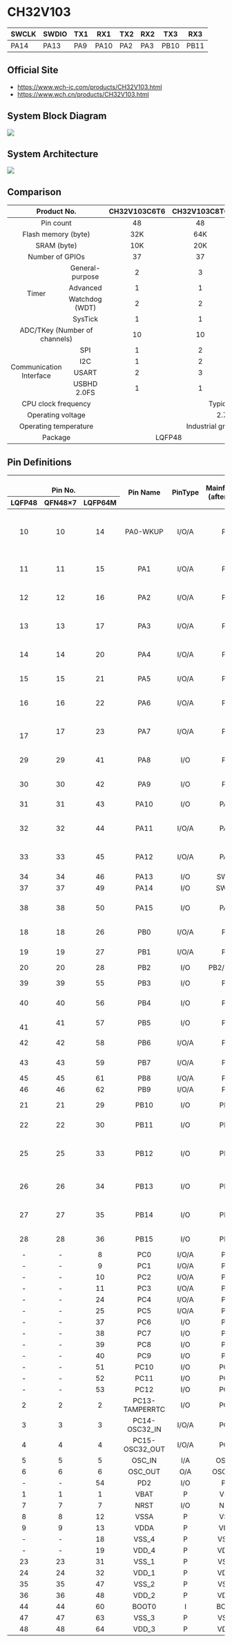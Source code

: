 # CH32V103

| SWCLK | SWDIO | TX1 | RX1  | TX2 | RX2 | TX3  | RX3  |
|-------|-------|-----|------|-----|-----|------|------|
| PA14  | PA13  | PA9 | PA10 | PA2 | PA3 | PB10 | PB11 |

## Official Site

- https://www.wch-ic.com/products/CH32V103.html
- https://www.wch.cn/products/CH32V103.html


## System Block Diagram
<img src="image/system.png" />


## System Architecture
<img src="image/architecture.png" />

## Comparison
<table>
    <thead>
        <tr>
            <th colspan="2">Product No.</th>
            <th>CH32V103C6T6</th>
            <th>CH32V103C8T6</th>
            <th>CH32V103C8U6</th>
            <th>CH32V103R8T6</th>
        </tr>
    </thead>
    <tbody align="center">
        <tr>
            <td colspan="2">Pin count</td>
            <td>48</td>
            <td>48</td>
            <td>48</td>
            <td>64</td>
        </tr>
        <tr>
            <td colspan="2">Flash memory (byte)</td>
            <td>32K</td>
            <td>64K</td>
            <td>64K</td>
            <td>64K</td>
        </tr>
        <tr>
            <td colspan="2">SRAM (byte)</td>
            <td>10K</td>
            <td>20K</td>
            <td>20K</td>
            <td>20K</td>
        </tr>
        <tr>
            <td colspan="2">Number of GPIOs</td>
            <td>37</td>
            <td>37</td>
            <td>37</td>
            <td>51</td>
        </tr>
        <tr>
            <td rowspan="4">Timer</td>
            <td>General-purpose</td>
            <td>2</td>
            <td>3</td>
            <td>3</td>
            <td>3</td>
        </tr>
        <tr>
            <td>Advanced</td>
            <td>1</td>
            <td>1</td>
            <td>1</td>
            <td>1</td>
        </tr>
        <tr>
            <td>Watchdog (WDT)</td>
            <td>2</td>
            <td>2</td>
            <td>2</td>
            <td>2</td>
        </tr>
        <tr>
            <td>SysTick</td>
            <td>1</td>
            <td>1</td>
            <td>1</td>
            <td>1</td>
        </tr>
        <tr>
            <td colspan="2">ADC/TKey (Number of channels)</td>
            <td>10</td>
            <td>10</td>
            <td>10</td>
            <td>16</td>
        </tr>
        <tr>
            <td rowspan="4">Communication Interface</td>
            <td>SPI</td>
            <td>1</td>
            <td>2</td>
            <td>2</td>
            <td>2</td>
        </tr>
        <tr>
            <td>I2C</td>
            <td>1</td>
            <td>2</td>
            <td>2</td>
            <td>2</td>
        </tr>
        <tr>
            <td>USART</td>
            <td>2</td>
            <td>3</td>
            <td>3</td>
            <td>3</td>
        </tr>
        <tr>
            <td>USBHD 2.0FS</td>
            <td>1</td>
            <td>1</td>
            <td>1</td>
            <td>1</td>
        </tr>
        <tr>
            <td colspan="2">CPU clock frequency</td>
            <td colspan="4">Typical: 72MHz</td>
        </tr>
        <tr>
            <td colspan="2">Operating voltage</td>
            <td colspan="4">2.7V~5.5V</td>
        </tr>
        <tr>
            <td colspan="2">Operating temperature</td>
            <td colspan="4">Industrial grade -40℃~85℃</td>
        </tr>
        <tr>
            <td colspan="2">Package</td>
            <td colspan="2">LQFP48</td>
            <td>QFN48×7</td>
            <td>LQFP64M(10*10)</td>
        </tr>
    </tbody>
</table>

## Pin Definitions
<table width="100%">
    <thead>
        <tr>
            <th colspan="3"><br>Pin No.</th>
            <th rowspan="2">Pin Name</th>
            <th rowspan="2">PinType</th>
            <th rowspan="2">Mainfunction (after reset)</th>
            <th rowspan="2">Defaultalternate function</th>
            <th rowspan="2">Remapping function</th>
        </tr>
        <tr>
            <th>LQFP48</th>
            <th>QFN48×7</th>
            <th>LQFP64M</th>
        </tr>
    </thead>
    <tbody align="center">
        <tr>
            <td>10</td>
            <td>10</td>
            <td>14</td>
            <td>PA0-WKUP</td>
            <td>I/O/A</td>
            <td>PA0</td>
            <td>WKUP/<br>USART2_CTS/<br>ADC_IN0/<br>TIM2_CH1/<br>TIM2_ETR</td>
            <td></td>
        </tr>
        <tr>
            <td>11</td>
            <td>11</td>
            <td>15</td>
            <td>PA1</td>
            <td>I/O/A</td>
            <td>PA1</td>
            <td>USART2_RTS/<br>ADC_IN1/<br>TIM2_CH2</td>
            <td></td>
        </tr>
        <tr>
            <td>12</td>
            <td>12</td>
            <td>16</td>
            <td>PA2</td>
            <td>I/O/A</td>
            <td>PA2</td>
            <td>USART2_TX/<br>ADC_IN2/<br>TIM2_CH3</td>
            <td></td>
        </tr>
        <tr>
            <td>13</td>
            <td>13</td>
            <td>17</td>
            <td>PA3</td>
            <td>I/O/A</td>
            <td>PA3</td>
            <td>USART2_RX/<br>ADC_IN3/<br> TIM2_CH4</td>
            <td></td>
        </tr>
        <tr>
            <td>14</td>
            <td>14</td>
            <td>20</td>
            <td>PA4</td>
            <td>I/O/A</td>
            <td>PA4</td>
            <td>SPI1_NSS/<br>USART2_CK/<br>ADC_IN4</td>
            <td></td>
        </tr>
        <tr>
            <td>15</td>
            <td>15</td>
            <td>21</td>
            <td>PA5</td>
            <td>I/O/A</td>
            <td>PA5</td>
            <td>SPI1_SCK/<br>ADC_IN5</td>
            <td></td>
        </tr>
        <tr>
            <td>16</td>
            <td>16</td>
            <td>22</td>
            <td>PA6</td>
            <td>I/O/A</td>
            <td>PA6</td>
            <td>SPI1_MISO/<br>ADC_IN6/<br>TIM3_CH1</td>
            <td>TIM1_BKIN_1</td>
        </tr>
        <tr>
            <td><br>17</td>
            <td>17</td>
            <td>23</td>
            <td>PA7</td>
            <td>I/O/A</td>
            <td>PA7</td>
            <td>SPI1_MOSI/<br>ADC_IN7/<br>TIM3_CH2</td>
            <td>TIM1_CH1N_1</td>
        </tr>
        <tr>
            <td>29</td>
            <td>29</td>
            <td>41</td>
            <td>PA8</td>
            <td>I/O</td>
            <td>PA8</td>
            <td>USART1_CK/<br>TIM1_CH1/<br>MCO</td>
            <td></td>
        </tr>
        <tr>
            <td>30</td>
            <td>30</td>
            <td>42</td>
            <td>PA9</td>
            <td>I/O</td>
            <td>PA9</td>
            <td>USART1_TX/<br>TIM1_CH2</td>
            <td></td>
        </tr>
        <tr>
            <td>31</td>
            <td>31</td>
            <td>43</td>
            <td>PA10</td>
            <td>I/O</td>
            <td>PA10</td>
            <td>USART1_RX/<br>TIM1_CH3</td>
            <td></td>
        </tr>
        <tr>
            <td>32</td>
            <td>32</td>
            <td>44</td>
            <td>PA11</td>
            <td>I/O/A</td>
            <td>PA11</td>
            <td>USART1_CTS/<br>USBHDM/<br>TIM1_CH4</td>
            <td></td>
        </tr>
        <tr>
            <td>33</td>
            <td>33</td>
            <td>45</td>
            <td>PA12</td>
            <td>I/O/A</td>
            <td>PA12</td>
            <td>USART1_RTS/<br>USBHDP/<br>TIM1_ETR</td>
            <td></td>
        </tr>
        <tr>
            <td>34</td>
            <td>34</td>
            <td>46</td>
            <td>PA13</td>
            <td>I/O</td>
            <td>SWDIO</td>
            <td></td>
            <td>PA13</td>
        </tr>
        <tr>
            <td>37</td>
            <td>37</td>
            <td>49</td>
            <td>PA14</td>
            <td>I/O</td>
            <td>SWCLK</td>
            <td></td>
            <td>PA14</td>
        </tr>
        <tr>
            <td>38</td>
            <td>38</td>
            <td>50</td>
            <td>PA15</td>
            <td>I/O</td>
            <td>PA15</td>
            <td></td>
            <td>TIM2_CH1_1/<br>TIM2_ETR_1/<br>SPI1_NSS_1</td>
        </tr>
        <tr>
            <td>18</td>
            <td>18</td>
            <td>26</td>
            <td>PB0</td>
            <td>I/O/A</td>
            <td>PB0</td>
            <td>ADC_IN8/<br>TIM3_CH3</td>
            <td>TIM1_CH2N_1</td>
        </tr>
        <tr>
            <td>19</td>
            <td>19</td>
            <td>27</td>
            <td>PB1</td>
            <td>I/O/A</td>
            <td>PB1</td>
            <td>ADC_IN9/<br>TIM3_CH4</td>
            <td>TIM1_CH3N_1</td>
        </tr>
        <tr>
            <td>20</td>
            <td>20</td>
            <td>28</td>
            <td>PB2</td>
            <td>I/O</td>
            <td>PB2/BOOT1</td>
            <td></td>
            <td></td>
        </tr>
        <tr>
            <td>39</td>
            <td>39</td>
            <td>55</td>
            <td>PB3</td>
            <td>I/O</td>
            <td>PB3</td>
            <td></td>
            <td>TIM2_CH2_1/<br>SPI1_SCK_1</td>
        </tr>
        <tr>
            <td>40</td>
            <td>40</td>
            <td>56</td>
            <td>PB4</td>
            <td>I/O</td>
            <td>PB4</td>
            <td></td>
            <td>TIM3_CH1_1/<br>SPI1_MISO_1</td>
        </tr>
        <tr>
            <td><br>41</td>
            <td>41</td>
            <td>57</td>
            <td>PB5</td>
            <td>I/O</td>
            <td>PB5</td>
            <td>I2C1_SMBAI</td>
            <td>TIM3_CH2_1/<br>SPI1_MOSI_1</td>
        </tr>
        <tr>
            <td>42</td>
            <td>42</td>
            <td>58</td>
            <td>PB6</td>
            <td>I/O/A</td>
            <td>PB6</td>
            <td>I2C1_SCL/<br>TIM4_CH1</td>
            <td>USART1_TX_1</td>
        </tr>
        <tr>
            <td>43</td>
            <td>43</td>
            <td>59</td>
            <td>PB7</td>
            <td>I/O/A</td>
            <td>PB7</td>
            <td>I2C1_SDA/<br>TIM4_CH2</td>
            <td>USART1_RX_1</td>
        </tr>
        <tr>
            <td>45</td>
            <td>45</td>
            <td>61</td>
            <td>PB8</td>
            <td>I/O/A</td>
            <td>PB8</td>
            <td>TIM4_CH3</td>
            <td>I2C1_SCL_1</td>
        </tr>
        <tr>
            <td>46</td>
            <td>46</td>
            <td>62</td>
            <td>PB9</td>
            <td>I/O/A</td>
            <td>PB9</td>
            <td>TIM4_CH4</td>
            <td>I2C1_SDA_1</td>
        </tr>
        <tr>
            <td>21</td>
            <td>21</td>
            <td>29</td>
            <td>PB10</td>
            <td>I/O</td>
            <td>PB10</td>
            <td>I2C2_SCL/<br>USART3_TX</td>
            <td>TIM2_CH3_1</td>
        </tr>
        <tr>
            <td>22</td>
            <td>22</td>
            <td>30</td>
            <td>PB11</td>
            <td>I/O</td>
            <td>PB11</td>
            <td>I2C2_SDA/<br>USART3_RX</td>
            <td>TIM2_CH4_1</td>
        </tr>
        <tr>
            <td>25</td>
            <td>25</td>
            <td>33</td>
            <td>PB12</td>
            <td>I/O</td>
            <td>PB12</td>
            <td>SPI2_NSS/<br>I2C2_SMBAI/<br>USART3_CK/<br>TIM1_BKIN</td>
            <td></td>
        </tr>
        <tr>
            <td>26</td>
            <td>26</td>
            <td>34</td>
            <td>PB13</td>
            <td>I/O</td>
            <td>PB13</td>
            <td>SPI2_SCK/<br>USART3_CTS/<br>TIM1_CH1N</td>
            <td></td>
        </tr>
        <tr>
            <td>27</td>
            <td>27</td>
            <td>35</td>
            <td>PB14</td>
            <td>I/O</td>
            <td>PB14</td>
            <td>SPI2_MISO/<br>USART3_RTS/<br>TIM1_CH2N </td>
            <td></td>
        </tr>
        <tr>
            <td>28</td>
            <td>28</td>
            <td>36</td>
            <td>PB15</td>
            <td>I/O</td>
            <td>PB15</td>
            <td>SPI2_MOSI/<br>TIM1_CH3N</td>
            <td></td>
        </tr>
        <tr>
            <td>-</td>
            <td>-</td>
            <td>8</td>
            <td>PC0</td>
            <td>I/O/A</td>
            <td>PC0</td>
            <td>ADC_IN10</td>
            <td></td>
        </tr>
        <tr>
            <td>-</td>
            <td>-</td>
            <td>9</td>
            <td>PC1</td>
            <td>I/O/A</td>
            <td>PC1</td>
            <td>ADC_IN11</td>
            <td></td>
        </tr>
        <tr>
            <td>-</td>
            <td>-</td>
            <td>10</td>
            <td>PC2</td>
            <td>I/O/A</td>
            <td>PC2</td>
            <td>ADC_IN12</td>
            <td></td>
        </tr>
        <tr>
            <td>-</td>
            <td>-</td>
            <td>11</td>
            <td>PC3</td>
            <td>I/O/A</td>
            <td>PC3</td>
            <td>ADC_IN13</td>
            <td></td>
        </tr>
        <tr>
            <td>-</td>
            <td>-</td>
            <td>24</td>
            <td>PC4</td>
            <td>I/O/A</td>
            <td>PC4</td>
            <td>ADC_IN14</td>
            <td></td>
        </tr>
        <tr>
            <td>-</td>
            <td>-</td>
            <td>25</td>
            <td>PC5</td>
            <td>I/O/A</td>
            <td>PC5</td>
            <td>ADC_IN15</td>
            <td></td>
        </tr>
        <tr>
            <td>-</td>
            <td>-</td>
            <td>37</td>
            <td>PC6</td>
            <td>I/O</td>
            <td>PC6</td>
            <td></td>
            <td>TIM3_CH1_1</td>
        </tr>
        <tr>
            <td>-</td>
            <td>-</td>
            <td>38</td>
            <td>PC7</td>
            <td>I/O</td>
            <td>PC7</td>
            <td></td>
            <td>TIM3_CH2_1</td>
        </tr>
        <tr>
            <td>-</td>
            <td>-</td>
            <td>39</td>
            <td>PC8</td>
            <td>I/O</td>
            <td>PC8</td>
            <td></td>
            <td>TIM3_CH3_1</td>
        </tr>
        <tr>
            <td>-</td>
            <td>-</td>
            <td>40</td>
            <td>PC9</td>
            <td>I/O</td>
            <td>PC9</td>
            <td></td>
            <td>TIM3_CH4_1</td>
        </tr>
        <tr>
            <td>-</td>
            <td>-</td>
            <td>51</td>
            <td>PC10</td>
            <td>I/O</td>
            <td>PC10</td>
            <td></td>
            <td>USART3_TX_1</td>
        </tr>
        <tr>
            <td>-</td>
            <td>-</td>
            <td>52</td>
            <td>PC11</td>
            <td>I/O</td>
            <td>PC11</td>
            <td></td>
            <td>USART3_RX_1</td>
        </tr>
        <tr>
            <td>-</td>
            <td>-</td>
            <td>53</td>
            <td>PC12</td>
            <td>I/O</td>
            <td>PC12</td>
            <td></td>
            <td>USART3_CK_1</td>
        </tr>
        <tr>
            <td>2</td>
            <td>2</td>
            <td>2</td>
            <td>PC13-TAMPERRTC</td>
            <td>I/O</td>
            <td>PC13</td>
            <td>TAMPER-RTC</td>
            <td></td>
        </tr>
        <tr>
            <td>3</td>
            <td>3</td>
            <td>3</td>
            <td>PC14-OSC32_IN</td>
            <td>I/O/A</td>
            <td>PC14</td>
            <td>OSC32_IN</td>
            <td></td>
        </tr>
        <tr>
            <td>4</td>
            <td>4</td>
            <td>4</td>
            <td>PC15-OSC32_OUT</td>
            <td>I/O/A</td>
            <td>PC15</td>
            <td>OSC32_OUT</td>
            <td></td>
        </tr>
        <tr>
            <td>5</td>
            <td>5</td>
            <td>5</td>
            <td>OSC_IN</td>
            <td>I/A</td>
            <td>OSC_IN</td>
            <td></td>
            <td>PD0</td>
        </tr>
        <tr>
            <td>6</td>
            <td>6</td>
            <td>6</td>
            <td>OSC_OUT</td>
            <td>O/A</td>
            <td>OSC_OUT</td>
            <td></td>
            <td>PD1</td>
        </tr>
        <tr>
            <td>-</td>
            <td>-</td>
            <td>54</td>
            <td>PD2</td>
            <td>I/O</td>
            <td>PD2</td>
            <td>TIM3_ETR</td>
            <td></td>
        </tr>
        <tr>
            <td>1</td>
            <td>1</td>
            <td>1</td>
            <td>VBAT</td>
            <td>P</td>
            <td>VBAT</td>
            <td></td>
            <td></td>
        </tr>
        <tr>
            <td>7</td>
            <td>7</td>
            <td>7</td>
            <td>NRST</td>
            <td>I/O</td>
            <td>NRST</td>
            <td></td>
            <td></td>
        </tr>
        <tr>
            <td>8</td>
            <td>8</td>
            <td>12</td>
            <td>VSSA</td>
            <td>P</td>
            <td>VSSA</td>
            <td></td>
            <td></td>
        </tr>
        <tr>
            <td>9</td>
            <td>9</td>
            <td>13</td>
            <td>VDDA</td>
            <td>P</td>
            <td>VDDA</td>
            <td></td>
            <td></td>
        </tr>
        <tr>
            <td>-</td>
            <td>-</td>
            <td>18</td>
            <td>VSS_4</td>
            <td>P</td>
            <td>VSS_4</td>
            <td></td>
            <td></td>
        </tr>
        <tr>
            <td>-</td>
            <td>-</td>
            <td>19</td>
            <td>VDD_4</td>
            <td>P</td>
            <td>VDD_4</td>
            <td></td>
            <td></td>
        </tr>
        <tr>
            <td>23</td>
            <td>23</td>
            <td>31</td>
            <td>VSS_1</td>
            <td>P</td>
            <td>VSS_1</td>
            <td></td>
            <td></td>
        </tr>
        <tr>
            <td>24</td>
            <td>24</td>
            <td>32</td>
            <td>VDD_1</td>
            <td>P</td>
            <td>VDD_1</td>
            <td></td>
            <td></td>
        </tr>
        <tr>
            <td>35</td>
            <td>35</td>
            <td>47</td>
            <td>VSS_2</td>
            <td>P</td>
            <td>VSS_2</td>
            <td></td>
            <td></td>
        </tr>
        <tr>
            <td>36</td>
            <td>36</td>
            <td>48</td>
            <td>VDD_2</td>
            <td>P</td>
            <td>VDD_2</td>
            <td></td>
            <td></td>
        </tr>
        <tr>
            <td>44</td>
            <td>44</td>
            <td>60</td>
            <td>BOOT0</td>
            <td>I</td>
            <td>BOOT0</td>
            <td></td>
            <td></td>
        </tr>
        <tr>
            <td>47</td>
            <td>47</td>
            <td>63</td>
            <td>VSS_3</td>
            <td>P</td>
            <td>VSS_3</td>
            <td></td>
            <td></td>
        </tr>
        <tr>
            <td>48</td>
            <td>48</td>
            <td>64</td>
            <td>VDD_3</td>
            <td>P</td>
            <td>VDD_3</td>
            <td></td>
            <td></td>
        </tr>
    </tbody>
</table>
